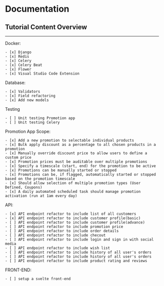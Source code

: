 # Documentation

## Tutorial Content Overview

---

Docker:

    - [x] Django
    - [x] Redis
    - [x] Celery
    - [x] Celery Beat
    - [x] Flower
    - [x] Visual Studio Code Extension

Database:

    - [x] Validators
    - [x] Field refactoring
    - [x] Add new models

Testing

    - [ ] Unit testing Promotion app
    - [ ] Unit testing Celery

Promotion App Scope: 

    - [x] Add a new promotion to selectable individual products
    - [x] Bulk apply discount as a percentage to all chosen products in a promotion
    - [x] Manually override discount price to allow users to define a custom price
    - [x] Promotion prices must be auditable over multiple promotions
    - [x] Specify a timescale (start, end) for the promotion to be active
    - [x] Promotions can be manually started or stopped
    - [x] Promotions can be, if flagged, automatically started or stopped based on the promotion timescale
    - [x] Should allow selection of multiple promotion types (User Defined, Coupons)
    - [x] A daily automated scheduled task should manage promotion activation (run at 1am every day)


API:

    - [x] API endpoint refactor to include list of all customers 
    - [x] API endpoint refactor to include customer profile(basic) 
    - [ ] API endpoint refactor to include customer profile(advance) 
    - [ ] API endpoint refactor to include promotion price
    - [ ] API endpoint refactor to include order details
    - [ ] API endpoint refactor to include checout
    - [ ] API endpoint refactor to include login and sign in with social media
    - [ ] API endpoint refactor to include wish list
    - [ ] API endpoint refactor to include history of all user's orders
    - [ ] API endpoint refactor to include history of all user's orders
    - [ ] API endpoint refactor to include product rating and reviews

FRONT-END:

    - [ ] setup a svelte front-end
    
